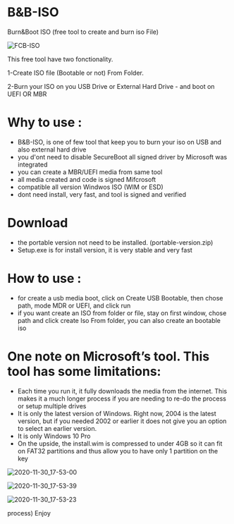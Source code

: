 # B&B-ISO
Burn&Boot ISO (free tool to create and burn iso File)

![FCB-ISO](https://user-images.githubusercontent.com/49924401/88121131-146e7300-cbc5-11ea-94f9-5e78d3d02aaf.gif)










This free tool have two fonctionality. 

1-Create ISO file (Bootable or not) From Folder.

2-Burn your ISO on you USB Drive or External Hard Drive - and boot on UEFI OR MBR

# Why to use : 

* B&B-ISO, is one of few tool that keep you to burn your iso on USB and also external hard drive
* you d'ont need to disable SecureBoot all signed driver by Microsoft was integrated
* you can create a MBR/UEFI media from same tool
* all media created and code is signed Mifcrosoft
* compatible all version Windwos ISO (WIM or ESD)
* dont need install, very fast, and tool is signed and verified 

# Download 

* the portable version not need to be installed. (portable-version.zip)
* Setup.exe is for install version, it is very stable and very fast

# How to use :
* for create a usb media boot, click on Create USB Bootable, then chose path, mode MDR or UEFI, and click run
* if you want create an ISO from folder or file, stay on first window, chose path and click create Iso From folder, you can also create an bootable iso

# One note on Microsoft’s tool. This tool has some limitations:

* Each time you run it, it fully downloads the media from the internet. This makes it a much longer process if you are needing to re-do the process or setup multiple drives
* It is only the latest version of Windows. Right now, 2004 is the latest version, but if you needed 2002 or earlier it does not give you an option to select an earlier version.
* It is only Windows 10 Pro
* On the upside, the install.wim is compressed to under 4GB so it can fit on FAT32 partitions and thus allow you to have only 1 partition on the key 

![2020-11-30_17-53-00](https://user-images.githubusercontent.com/49924401/100645457-f962fb00-333c-11eb-8b88-6e3627495ce0.png)

![2020-11-30_17-53-39](https://user-images.githubusercontent.com/49924401/100647762-45636f00-3340-11eb-9499-5cccd12a6ea8.png)

![2020-11-30_17-53-23](https://user-images.githubusercontent.com/49924401/100647810-544a2180-3340-11eb-910b-cd6f8ff1c8c9.png)


process)
Enjoy
